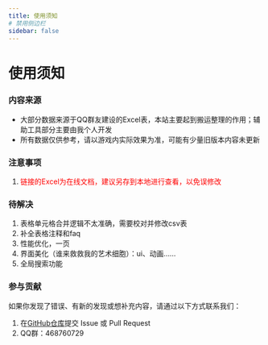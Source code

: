 ```yaml
---
title: 使用须知
# 禁用侧边栏
sidebar: false
---
```


# 使用须知

### 内容来源
*  大部分数据来源于QQ群友建设的Excel表，本站主要起到搬运整理的作用；辅助工具部分主要由我个人开发
*  所有数据仅供参考，请以游戏内实际效果为准，可能有少量旧版本内容未更新

### 注意事项
1. <span style="color: red;">链接的Excel为在线文档，建议另存到本地进行查看，以免误修改</span>

### 待解决
1. 表格单元格合并逻辑不太准确，需要校对并修改csv表
2. 补全表格注释和faq
3. 性能优化，一页
4. 界面美化（谁来救救我的艺术细胞）：ui、动画……
5. 全局搜索功能

### 参与贡献
如果你发现了错误、有新的发现或想补充内容，请通过以下方式联系我们：
1.  在<a href = 'https://github.com/starysnow/GoobooWiki' target = '_blank'>GitHub仓库</a>提交 Issue 或 Pull Request
2.  QQ群：468760729